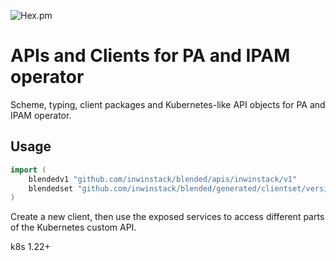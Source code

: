 ![Hex.pm](https://img.shields.io/hexpm/l/plug.svg)
# APIs and Clients for PA and IPAM operator
Scheme, typing, client packages and Kubernetes-like API objects for PA and IPAM operator.

## Usage
```go
import (
	blendedv1 "github.com/inwinstack/blended/apis/inwinstack/v1"
	blendedset "github.com/inwinstack/blended/generated/clientset/versioned"
)
```
Create a new client, then use the exposed services to access different parts of the Kubernetes custom API.

k8s 1.22+
